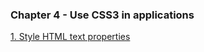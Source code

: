 ### Chapter 4 - Use CSS3 in applications

[1. Style HTML text properties](objectives/1-style-html-text-properties/1-style-html-text-properties.md)
